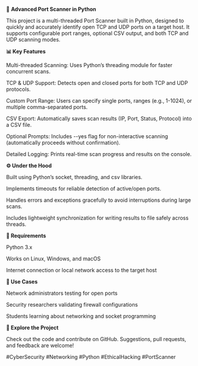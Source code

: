 🚀 **Advanced Port Scanner in Python**

This project is a multi-threaded Port Scanner built in Python, designed to quickly and accurately identify open TCP and UDP ports on a target host. It supports configurable port ranges, optional CSV output, and both TCP and UDP scanning modes.


**📊 Key Features**

Multi-threaded Scanning: Uses Python’s threading module for faster concurrent scans.

TCP & UDP Support: Detects open and closed ports for both TCP and UDP protocols.

Custom Port Range: Users can specify single ports, ranges (e.g., 1-1024), or multiple comma-separated ports.

CSV Export: Automatically saves scan results (IP, Port, Status, Protocol) into a CSV file.

Optional Prompts: Includes --yes flag for non-interactive scanning (automatically proceeds without confirmation).

Detailed Logging: Prints real-time scan progress and results on the console.


**⚙️ Under the Hood**

Built using Python’s socket, threading, and csv libraries.

Implements timeouts for reliable detection of active/open ports.

Handles errors and exceptions gracefully to avoid interruptions during large scans.

Includes lightweight synchronization for writing results to file safely across threads.


**🔧 Requirements**

Python 3.x

Works on Linux, Windows, and macOS

Internet connection or local network access to the target host


**🧩 Use Cases**

Network administrators testing for open ports

Security researchers validating firewall configurations

Students learning about networking and socket programming


**🔗 Explore the Project**

Check out the code and contribute on GitHub.
Suggestions, pull requests, and feedback are welcome!

#CyberSecurity #Networking #Python #EthicalHacking #PortScanner
